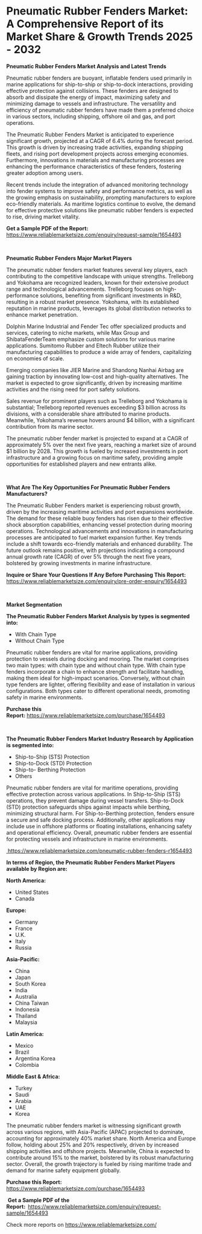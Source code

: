 <p><h1>Pneumatic Rubber Fenders Market: A Comprehensive Report of its Market Share & Growth Trends 2025 - 2032</h1></p><p><strong>Pneumatic Rubber Fenders Market Analysis and Latest Trends</strong></p>
<p><p>Pneumatic rubber fenders are buoyant, inflatable fenders used primarily in marine applications for ship-to-ship or ship-to-dock interactions, providing effective protection against collisions. These fenders are designed to absorb and dissipate the energy of impact, maximizing safety and minimizing damage to vessels and infrastructure. The versatility and efficiency of pneumatic rubber fenders have made them a preferred choice in various sectors, including shipping, offshore oil and gas, and port operations.</p><p>The Pneumatic Rubber Fenders Market is anticipated to experience significant growth, projected at a CAGR of 6.4% during the forecast period. This growth is driven by increasing trade activities, expanding shipping fleets, and rising port development projects across emerging economies. Furthermore, innovations in materials and manufacturing processes are enhancing the performance characteristics of these fenders, fostering greater adoption among users. </p><p>Recent trends include the integration of advanced monitoring technology into fender systems to improve safety and performance metrics, as well as the growing emphasis on sustainability, prompting manufacturers to explore eco-friendly materials. As maritime logistics continue to evolve, the demand for effective protective solutions like pneumatic rubber fenders is expected to rise, driving market vitality.</p></p>
<p><strong>Get a Sample PDF of the Report:&nbsp;</strong> <a href="https://www.reliablemarketsize.com/enquiry/request-sample/1654493?utm_campaign=2625&utm_medium=2&utm_source=Github&utm_content=ia&utm_term=11042025&utm_id=pneumatic-rubber-fenders">https://www.reliablemarketsize.com/enquiry/request-sample/1654493</a></p>
<p>&nbsp;</p>
<p><strong>Pneumatic Rubber Fenders Major Market Players</strong></p>
<p><p>The pneumatic rubber fenders market features several key players, each contributing to the competitive landscape with unique strengths. Trelleborg and Yokohama are recognized leaders, known for their extensive product range and technological advancements. Trelleborg focuses on high-performance solutions, benefiting from significant investments in R&D, resulting in a robust market presence. Yokohama, with its established reputation in marine products, leverages its global distribution networks to enhance market penetration.</p><p>Dolphin Marine Industrial and Fender Tec offer specialized products and services, catering to niche markets, while Max Group and ShibataFenderTeam emphasize custom solutions for various marine applications. Sumitomo Rubber and Eltech Rubber utilize their manufacturing capabilities to produce a wide array of fenders, capitalizing on economies of scale. </p><p>Emerging companies like JIER Marine and Shandong Nanhai Airbag are gaining traction by innovating low-cost and high-quality alternatives. The market is expected to grow significantly, driven by increasing maritime activities and the rising need for port safety solutions. </p><p>Sales revenue for prominent players such as Trelleborg and Yokohama is substantial; Trelleborg reported revenues exceeding $3 billion across its divisions, with a considerable share attributed to marine products. Meanwhile, Yokohama’s revenue hovers around $4 billion, with a significant contribution from its marine sector. </p><p>The pneumatic rubber fender market is projected to expand at a CAGR of approximately 5% over the next five years, reaching a market size of around $1 billion by 2028. This growth is fueled by increased investments in port infrastructure and a growing focus on maritime safety, providing ample opportunities for established players and new entrants alike.</p></p>
<p>&nbsp;</p>
<p><strong>What Are The Key Opportunities For Pneumatic Rubber Fenders Manufacturers?</strong></p>
<p><p>The Pneumatic Rubber Fenders market is experiencing robust growth, driven by the increasing maritime activities and port expansions worldwide. The demand for these reliable buoy fenders has risen due to their effective shock absorption capabilities, enhancing vessel protection during mooring operations. Technological advancements and innovations in manufacturing processes are anticipated to fuel market expansion further. Key trends include a shift towards eco-friendly materials and enhanced durability. The future outlook remains positive, with projections indicating a compound annual growth rate (CAGR) of over 5% through the next five years, bolstered by growing investments in marine infrastructure.</p></p>
<p><strong>Inquire or Share Your Questions If Any Before Purchasing This Report:</strong> <a href="https://www.reliablemarketsize.com/enquiry/pre-order-enquiry/1654493?utm_campaign=2625&utm_medium=2&utm_source=Github&utm_content=ia&utm_term=11042025&utm_id=pneumatic-rubber-fenders">https://www.reliablemarketsize.com/enquiry/pre-order-enquiry/1654493</a></p>
<p>&nbsp;</p>
<p><strong>Market Segmentation</strong></p>
<p><strong>The Pneumatic Rubber Fenders Market Analysis by types is segmented into:</strong></p>
<p><ul><li>With Chain Type</li><li>Without Chain Type</li></ul></p>
<p><p>Pneumatic rubber fenders are vital for marine applications, providing protection to vessels during docking and mooring. The market comprises two main types: with chain type and without chain type. With chain type fenders incorporate a chain to enhance strength and facilitate handling, making them ideal for high-impact scenarios. Conversely, without chain type fenders are lighter, offering flexibility and ease of installation in various configurations. Both types cater to different operational needs, promoting safety in marine environments.</p></p>
<p><strong>Purchase this Report:&nbsp;</strong><a href="https://www.reliablemarketsize.com/purchase/1654493?utm_campaign=2625&utm_medium=2&utm_source=Github&utm_content=ia&utm_term=11042025&utm_id=pneumatic-rubber-fenders">https://www.reliablemarketsize.com/purchase/1654493</a></p>
<p>&nbsp;</p>
<p><strong>The Pneumatic Rubber Fenders Market Industry Research by Application is segmented into:</strong></p>
<p><ul><li>Ship-to-Ship (STS) Protection</li><li>Ship-to-Dock (STD) Protection</li><li>Ship-to- Berthing Protection</li><li>Others</li></ul></p>
<p><p>Pneumatic rubber fenders are vital for maritime operations, providing effective protection across various applications. In Ship-to-Ship (STS) operations, they prevent damage during vessel transfers. Ship-to-Dock (STD) protection safeguards ships against impacts while berthing, minimizing structural harm. For Ship-to-Berthing protection, fenders ensure a secure and safe docking process. Additionally, other applications may include use in offshore platforms or floating installations, enhancing safety and operational efficiency. Overall, pneumatic rubber fenders are essential for protecting vessels and infrastructure in marine environments.</p></p>
<p><a href="https://www.reliablemarketsize.com/pneumatic-rubber-fenders-r1654493?utm_campaign=2625&utm_medium=2&utm_source=Github&utm_content=ia&utm_term=11042025&utm_id=pneumatic-rubber-fenders">&nbsp;https://www.reliablemarketsize.com/pneumatic-rubber-fenders-r1654493</a></p>
<p><strong>In terms of Region, the Pneumatic Rubber Fenders Market Players available by Region are:</strong></p>
<p>
    <p> <strong> North America: </strong>
        <ul>
            <li>United States</li>
            <li>Canada</li>
        </ul>
        </p> 
    <p> <strong> Europe: </strong>
        <ul>
            <li>Germany</li>
            <li>France</li>
            <li>U.K.</li>
            <li>Italy</li>
            <li>Russia</li>
        </ul>
        </p> 
    <p> <strong> Asia-Pacific: </strong>
        <ul>
            <li>China</li>
            <li>Japan</li>
            <li>South Korea</li>
            <li>India</li>
            <li>Australia</li>
            <li>China Taiwan</li>
            <li>Indonesia</li>
            <li>Thailand</li>
            <li>Malaysia</li>
        </ul>
        </p> 
    <p> <strong> Latin America: </strong>
        <ul>
            <li>Mexico</li>
            <li>Brazil</li>
            <li>Argentina Korea</li>
            <li>Colombia</li>
        </ul>
        </p> 
    <p> <strong> Middle East & Africa: </strong>
        <ul>
            <li>Turkey</li>
            <li>Saudi</li>
            <li>Arabia</li>
            <li>UAE</li>
            <li>Korea</li>
        </ul>
    </p>
    </p>
<p><p>The pneumatic rubber fenders market is witnessing significant growth across various regions, with Asia-Pacific (APAC) projected to dominate, accounting for approximately 40% market share. North America and Europe follow, holding about 25% and 20% respectively, driven by increased shipping activities and offshore projects. Meanwhile, China is expected to contribute around 15% to the market, bolstered by its robust manufacturing sector. Overall, the growth trajectory is fueled by rising maritime trade and demand for marine safety equipment globally.</p></p>
<p><strong>Purchase this Report: </strong><a href="https://www.reliablemarketsize.com/purchase/1654493?utm_campaign=2625&utm_medium=2&utm_source=Github&utm_content=ia&utm_term=11042025&utm_id=pneumatic-rubber-fenders">https://www.reliablemarketsize.com/purchase/1654493</a></p>
<p>&nbsp;<strong>Get a Sample PDF of the Report:&nbsp;&nbsp;</strong><a href="https://www.reliablemarketsize.com/enquiry/request-sample/1654493?utm_campaign=2625&utm_medium=2&utm_source=Github&utm_content=ia&utm_term=11042025&utm_id=pneumatic-rubber-fenders">https://www.reliablemarketsize.com/enquiry/request-sample/1654493</a></p>
<p><strong></strong></p>
<p>Check more reports on <a href="https://www.reliablemarketsize.com/?utm_campaign=2625&utm_medium=2&utm_source=Github&utm_content=ia&utm_term=11042025&utm_id=pneumatic-rubber-fenders">https://www.reliablemarketsize.com/</a></p>